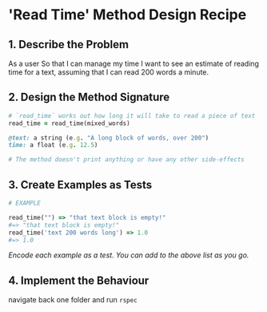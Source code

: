 # 'Read Time' Method Design Recipe

## 1. Describe the Problem

As a user
So that I can manage my time
I want to see an estimate of reading time for a text, assuming that I can read 200 words a minute.

## 2. Design the Method Signature



```ruby
# `read_time` works out how long it will take to read a piece of text
read_time = read_time(mixed_words)

@text: a string (e.g. "A long block of words, over 200")
time: a float (e.g. 12.5)

# The method doesn't print anything or have any other side-effects
```

## 3. Create Examples as Tests

```ruby
# EXAMPLE

read_time("") => "that text block is empty!"
#=> "that text block is empty!"
read_time('text 200 words long') => 1.0
#=> 1.0


```

_Encode each example as a test. You can add to the above list as you go._

## 4. Implement the Behaviour

navigate back one folder and run ```rspec```

